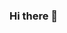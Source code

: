 ### Hi there 👋

<!--
**sw88tch/sw88tch** is a ✨ _special_ ✨ repository because its `README.md` (this file) appears on your GitHub profile.

### You can contact me:
[instagram]: https://www.instagram.com/sw88tch/


Here are some ideas to get you started:

- 🔭 I’m currently working on ...
- 🌱 I’m currently learning ...
- 👯 I’m looking to collaborate on ...
- 🤔 I’m looking for help with ...
- 💬 Ask me about ...
- 📫 How to reach me: ...
- 😄 Pronouns: ...
- ⚡ Fun fact: ...
-->

